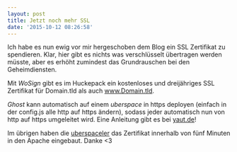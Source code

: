 ```yaml
---
layout: post
title: Jetzt noch mehr SSL
date: '2015-10-12 08:26:58'
---
```


Ich habe es nun ewig vor mir hergeschoben dem Blog ein SSL Zertifikat zu spendieren. Klar, hier gibt es nichts was verschlüsselt übertragen werden müsste, aber es erhöht zumindest das Grundrauschen bei den Geheimdiensten.

Mit *WoSign* gibt es im Huckepack ein kostenloses und dreijähriges SSL Zertifikat für Domain.tld als auch www.Domain.tld.

*Ghost* kann automatisch auf einem *uberspace* in https deployen (einfach in der config.js alle http auf https ändern), sodass jeder automatisch nun von http auf https umgeleitet wird. Eine Anleitung gibt es bei [yaut.de](https://blog.yaut.de/2015/06/ssl-uberspace-und-wosign/)!

Im übrigen haben die [uberspaceler](https://www.uberspace.de) das Zertifikat innerhalb von fünf Minuten in den Apache eingebaut. Danke <3
